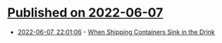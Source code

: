 # [Published on 2022-06-07](index.md)

* [2022-06-07, 22:01:06](https://news.ycombinator.com/item?id=31660571) - [When Shipping Containers Sink in the Drink](https://www.newyorker.com/magazine/2022/06/06/when-shipping-containers-sink-in-the-drink)
